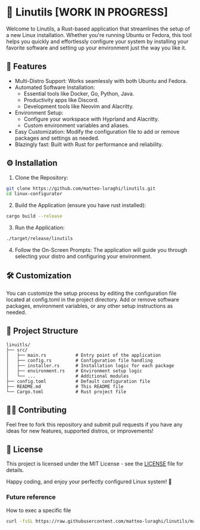 # 🔧 Linutils [WORK IN PROGRESS]

Welcome to Linutils, a Rust-based application that streamlines the setup of a new Linux installation. Whether you're running Ubuntu or Fedora, this tool helps you quickly and effortlessly configure your system by installing your favorite software and setting up your environment just the way you like it.
## 🚀 Features

- Multi-Distro Support: Works seamlessly with both Ubuntu and Fedora.
- Automated Software Installation:
  - Essential tools like Docker, Go, Python, Java.
  - Productivity apps like Discord.
  - Development tools like Neovim and Alacritty.
- Environment Setup:
  - Configure your workspace with Hyprland and Alacritty.
  - Custom environment variables and aliases.
- Easy Customization: Modify the configuration file to add or remove packages and settings as needed.
- Blazingly fast: Built with Rust for performance and reliability.

## ⚙️ Installation

1. Clone the Repository:
```bash
git clone https://github.com/matteo-luraghi/linutils.git
cd linux-configurator
```
2. Build the Application (ensure you have rust installed):
```bash
cargo build --release
```
3. Run the Application:
```bash
./target/release/linutils
```
4. Follow the On-Screen Prompts:
The application will guide you through selecting your distro and configuring your environment.

## 🛠 Customization

You can customize the setup process by editing the configuration file located at config.toml in the project directory. Add or remove software packages, environment variables, or any other setup instructions as needed.

## 📂 Project Structure

    linuitls/
    ├── src/
    │   ├── main.rs           # Entry point of the application
    │   ├── config.rs         # Configuration file handling
    │   ├── installer.rs      # Installation logic for each package
    │   ├── environment.rs    # Environment setup logic
    │   └── ...               # Additional modules
    ├── config.toml           # Default configuration file
    ├── README.md             # This README file
    └── Cargo.toml            # Rust project file

## 🧑‍💻 Contributing

Feel free to fork this repository and submit pull requests if you have any ideas for new features, supported distros, or improvements!

## 📄 License

This project is licensed under the MIT License - see the [LICENSE](LICENSE) file for details.

Happy coding, and enjoy your perfectly configured Linux system! 🎉

### Future reference

How to exec a specific file

```bash
curl -fsSL https://raw.githubusercontent.com/matteo-luraghi/linutils/master/ubuntu/apps/discord.sh | sudo sh
```
